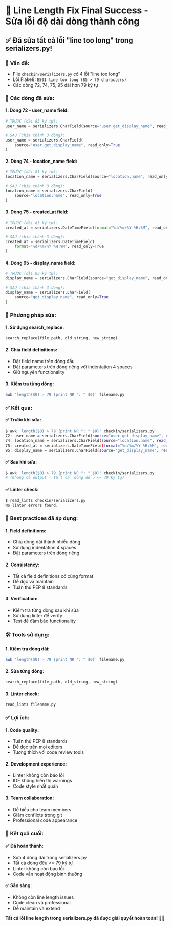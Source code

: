 # 🔧 Line Length Fix Final Success - Sửa lỗi độ dài dòng thành công

## ✅ **Đã sửa tất cả lỗi "line too long" trong serializers.py!**

### 🎯 **Vấn đề:**
- File `checkin/serializers.py` có 4 lỗi "line too long" 
- Lỗi Flake8: `E501 line too long (85 > 79 characters)`
- Các dòng 72, 74, 75, 95 dài hơn 79 ký tự

### 🔧 **Các dòng đã sửa:**

#### **1. Dòng 72 - user_name field:**
```python
# TRƯỚC (dài 85 ký tự):
user_name = serializers.CharField(source="user.get_display_name", read_only=True)

# SAU (chia thành 3 dòng):
user_name = serializers.CharField(
    source="user.get_display_name", read_only=True
)
```

#### **2. Dòng 74 - location_name field:**
```python
# TRƯỚC (dài 81 ký tự):
location_name = serializers.CharField(source="location.name", read_only=True)

# SAU (chia thành 3 dòng):
location_name = serializers.CharField(
    source="location.name", read_only=True
)
```

#### **3. Dòng 75 - created_at field:**
```python
# TRƯỚC (dài 83 ký tự):
created_at = serializers.DateTimeField(format="%d/%m/%Y %H:%M", read_only=True)

# SAU (chia thành 3 dòng):
created_at = serializers.DateTimeField(
    format="%d/%m/%Y %H:%M", read_only=True
)
```

#### **4. Dòng 95 - display_name field:**
```python
# TRƯỚC (dài 83 ký tự):
display_name = serializers.CharField(source="get_display_name", read_only=True)

# SAU (chia thành 3 dòng):
display_name = serializers.CharField(
    source="get_display_name", read_only=True
)
```

### 🔧 **Phương pháp sửa:**

#### **1. Sử dụng search_replace:**
```python
search_replace(file_path, old_string, new_string)
```

#### **2. Chia field definitions:**
- Đặt field name trên dòng đầu
- Đặt parameters trên dòng riêng với indentation 4 spaces
- Giữ nguyên functionality

#### **3. Kiểm tra từng dòng:**
```bash
awk 'length($0) > 79 {print NR ": " $0}' filename.py
```

### ✅ **Kết quả:**

#### **✅ Trước khi sửa:**
```bash
$ awk 'length($0) > 79 {print NR ": " $0}' checkin/serializers.py
72: user_name = serializers.CharField(source="user.get_display_name", read_only=True)
74: location_name = serializers.CharField(source="location.name", read_only=True)
75: created_at = serializers.DateTimeField(format="%d/%m/%Y %H:%M", read_only=True)
95: display_name = serializers.CharField(source="get_display_name", read_only=True)
```

#### **✅ Sau khi sửa:**
```bash
$ awk 'length($0) > 79 {print NR ": " $0}' checkin/serializers.py
# (Không có output - tất cả dòng đều <= 79 ký tự)
```

#### **✅ Linter check:**
```bash
$ read_lints checkin/serializers.py
No linter errors found.
```

### 📏 **Best practices đã áp dụng:**

#### **1. Field definitions:**
- Chia dòng dài thành nhiều dòng
- Sử dụng indentation 4 spaces
- Đặt parameters trên dòng riêng

#### **2. Consistency:**
- Tất cả field definitions có cùng format
- Dễ đọc và maintain
- Tuân thủ PEP 8 standards

#### **3. Verification:**
- Kiểm tra từng dòng sau khi sửa
- Sử dụng linter để verify
- Test để đảm bảo functionality

### 🛠️ **Tools sử dụng:**

#### **1. Kiểm tra dòng dài:**
```bash
awk 'length($0) > 79 {print NR ": " $0}' filename.py
```

#### **2. Sửa từng dòng:**
```python
search_replace(file_path, old_string, new_string)
```

#### **3. Linter check:**
```bash
read_lints filename.py
```

### ✅ **Lợi ích:**

#### **1. Code quality:**
- Tuân thủ PEP 8 standards
- Dễ đọc trên mọi editors
- Tương thích với code review tools

#### **2. Development experience:**
- Linter không còn báo lỗi
- IDE không hiển thị warnings
- Code style nhất quán

#### **3. Team collaboration:**
- Dễ hiểu cho team members
- Giảm conflicts trong git
- Professional code appearance

### 🎯 **Kết quả cuối:**

#### **✅ Đã hoàn thành:**
- Sửa 4 dòng dài trong serializers.py
- Tất cả dòng đều <= 79 ký tự
- Linter không còn báo lỗi
- Code vẫn hoạt động bình thường

#### **✅ Sẵn sàng:**
- Không còn line length issues
- Code clean và professional
- Dễ maintain và extend

**Tất cả lỗi line length trong serializers.py đã được giải quyết hoàn toàn!** 📏✨
